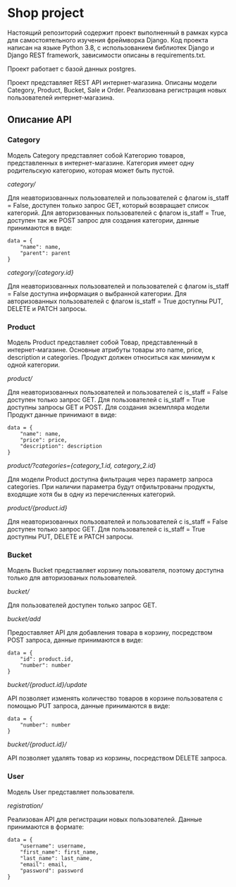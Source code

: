 # Shop project

Настоящий репозиторий содержит проект выполненный в рамках курса для самостоятельного изучения фреймворка Django. Код проекта
написан на языке Python 3.8, с использованием библиотек Django и Django REST framework, зависимости описаны в requirements.txt.

Проект работает с базой данных postgres.

Проект представляет REST API интернет-магазина. Описаны модели Category, Product, Bucket, Sale и Order. Реализована регистрация
новых пользователей интернет-магазина.

## Описание API

### Category

Модель Category представляет собой Категорию товаров, представленных в интернет-магазине. Категория имеет одну родительскую
категорию, которая может быть пустой.

_category/_

Для неавторизованных пользователей и пользователей с флагом is_staff = False, доступен только запрос GET, который возвращает
список категорий. Для авторизованных пользователей с флагом is_staff = True, доступен так же POST запрос для создания категории,
данные принимаются в виде:

    data = {
        "name": name,
        "parent": parent
    }

_category/{category.id}_

Для неавторизованных пользователей и пользователей с флагом is_staff = False доступна информация о выбранной категории. Для
авторизованных пользователей с флагом is_staff = True доступны PUT, DELETE и PATCH запросы.

### Product

Модель Product представляет собой Товар, представленный в интернет-магазине. Основные атрибуты товары это name, price,
description и categories. Продукт должен относиться как минимум к одной категории.

_product/_

Для неавторизованных пользователей и пользователей с is_staff = False доступен только запрос GET. Для пользователей с is_staff =
True доступны запросы GET и POST. Для создания экземпляра модели Продукт данные принимают в виде:

    data = {
        "name": name,
        "price": price,
        "description": description
    }

_product/?categories={category_1.id, category_2.id}_

Для модели Product доступна фильтрация через параметр запроса categories. При наличии параметра будут отфильтрованы продукты,
входящие хотя бы в одну из перечисленных категорий.

_product/{product.id}_

Для неавторизованных пользователей и пользователей с is_staff = False доступен только запрос GET. Для пользователей с is_staff =
True доступны PUT, DELETE и PATCH запросы.

### Bucket

Модель Bucket представляет корзину пользователя, поэтому доступна только для авторизованых пользователей.

_bucket/_

Для пользователей доступен только запрос GET.

_bucket/add_

Предоставляет API для добавления товара в корзину, посредством POST запроса, данные принимаются в виде:

    data = {
        "id": product.id,
        "number": number
    }

_bucket/{product.id}/update_

API позволяет изменять количество товаров в корзине пользователя с помощью PUT запроса, данные принимаются в виде:

    data = {
        "number": number
    }

_bucket/{product.id}/_

API позволяет удалять товар из корзины, посредством DELETE запроса.

### User

Модель User представляет пользователя.

_registration/_

Реализован API для регистрации новых пользователей. Данные принимаются в формате: 

    data = {
        "username": username,
        "first_name": first_name,
        "last_name": last_name,
        "email": email,
        "password": password
    }
